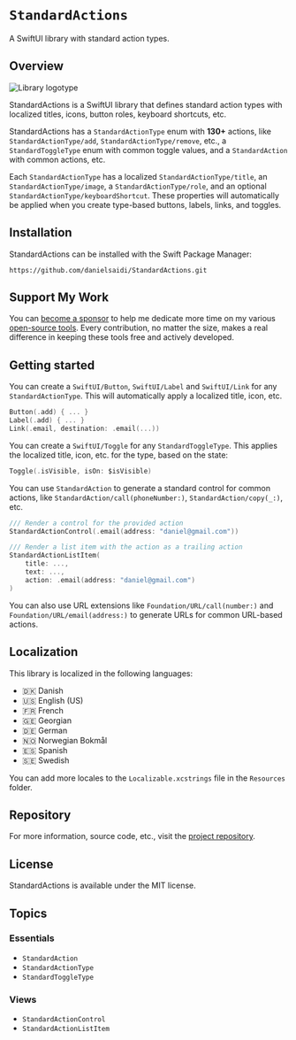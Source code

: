 # ``StandardActions``

A SwiftUI library with standard action types.


## Overview

![Library logotype](Logo.png)

StandardActions is a SwiftUI library that defines standard action types with localized titles, icons, button roles, keyboard shortcuts, etc.

StandardActions has a ``StandardActionType`` enum with **130+** actions, like ``StandardActionType/add``, ``StandardActionType/remove``, etc., a ``StandardToggleType`` enum with common toggle values, and a ``StandardAction`` with common actions, etc.

Each ``StandardActionType`` has a localized ``StandardActionType/title``, an ``StandardActionType/image``, a ``StandardActionType/role``, and an optional ``StandardActionType/keyboardShortcut``. These properties will automatically be applied when you create type-based buttons, labels, links, and toggles.


## Installation

StandardActions can be installed with the Swift Package Manager:

```
https://github.com/danielsaidi/StandardActions.git
```


## Support My Work

You can [become a sponsor][Sponsors] to help me dedicate more time on my various [open-source tools][OpenSource]. Every contribution, no matter the size, makes a real difference in keeping these tools free and actively developed.



## Getting started

You can create a ``SwiftUI/Button``, ``SwiftUI/Label`` and ``SwiftUI/Link`` for any ``StandardActionType``. This will automatically apply a localized title, icon, etc.

```swift
Button(.add) { ... }
Label(.add) { ... }
Link(.email, destination: .email(...))
```

You can create a ``SwiftUI/Toggle`` for any ``StandardToggleType``. This applies the localized title, icon, etc. for the type, based on the state:

```swift
Toggle(.isVisible, isOn: $isVisible)
```

You can use ``StandardAction`` to generate a standard control for common actions, like ``StandardAction/call(phoneNumber:)``, ``StandardAction/copy(_:)``, etc.

```swift
/// Render a control for the provided action
StandardActionControl(.email(address: "daniel@gmail.com"))

/// Render a list item with the action as a trailing action
StandardActionListItem(
    title: ..., 
    text: ..., 
    action: .email(address: "daniel@gmail.com")
)
```

You can also use URL extensions like ``Foundation/URL/call(number:)`` and ``Foundation/URL/email(address:)`` to generate URLs for common URL-based actions.



## Localization

This library is localized in the following languages:

* 🇩🇰 Danish 
* 🇺🇸 English (US)
* 🇫🇷 French
* 🇬🇪 Georgian
* 🇩🇪 German
* 🇳🇴 Norwegian Bokmål
* 🇪🇸 Spanish
* 🇸🇪 Swedish

You can add more locales to the `Localizable.xcstrings` file in the `Resources` folder.  



## Repository

For more information, source code, etc., visit the [project repository][Repository].



## License

StandardActions is available under the MIT license.



## Topics

### Essentials

- ``StandardAction``
- ``StandardActionType``
- ``StandardToggleType``

### Views

- ``StandardActionControl``
- ``StandardActionListItem``



[Repository]: https://github.com/danielsaidi/StandardActions

[Email]: mailto:daniel.saidi@gmail.com
[Website]: https://danielsaidi.com
[GitHub]: https://github.com/danielsaidi
[OpenSource]: https://danielsaidi.com/opensource
[Sponsors]: https://github.com/sponsors/danielsaidi
